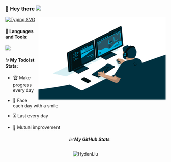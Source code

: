 ### 👤 Hey there <img src="https://media.giphy.com/media/hvRJCLFzcasrR4ia7z/giphy.gif" width="25">

  <img align="right" alt="GIF" src="./code.gif?raw=true" width="400" height="260" />

[![Typing SVG](https://readme-typing-svg.herokuapp.com?font=Asap+Condensed&duration=4000&pause=1000&color=00B2DF&background=5712FF00&width=200&height=30&lines=welcome+to+my+GitHub)](https://git.io/typing-svg)

#### 🔧 Languages and Tools:

 <a href="https://skillicons.dev">
   <img height="50" src="https://skillicons.dev/icons?i=ts,react,nextjs,vue,nuxtjs,vite,webpack,nodejs,git,angular,astro,html,js,css&perline=7" />
 </a>

#### ✨ My Todoist Stats:

- 🏆  Make progress every day

- 🌸  Face each day with a smile

- ⏳   Last every day

- 👯  Mutual improvement



  <h5 align="center">
    📈 My GitHub Stats
  </h5>

<p align="center"> <img src="https://github-readme-stats.vercel.app/api?username=HydenLiu&show_icons=true&theme=gotham" alt="HydenLiu" />





